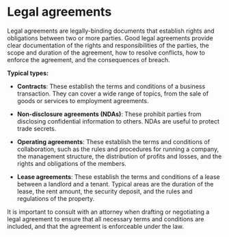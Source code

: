 # Legal agreements

Legal agreements are legally-binding documents that establish rights and obligations between two or more parties. Good legal agreements provide clear documentation of the rights and responsibilities of the parties, the scope and duration of the agreement, how to resolve conflicts, how to enforce the agreement, and the consequences of breach.

**Typical types:**

* **Contracts**: These establish the terms and conditions of a business transaction. They can cover a wide range of topics, from the sale of goods or services to employment agreements.

* **Non-disclosure agreements (NDAs)**: These prohibit parties from disclosing confidential information to others. NDAs are useful to protect trade secrets.

* **Operating agreements**: These establish the terms and conditions of collaboration, such as the rules and procedures for running a company, the management structure, the distribution of profits and losses, and the rights and obligations of the members.

* **Lease agreements**: These establish the terms and conditions of a lease between a landlord and a tenant. Typical areas are the duration of the lease, the rent amount, the security deposit, and the rules and regulations of the property.

It is important to consult with an attorney when drafting or negotiating a legal agreement to ensure that all necessary terms and conditions are included, and that the agreement is enforceable under the law.
